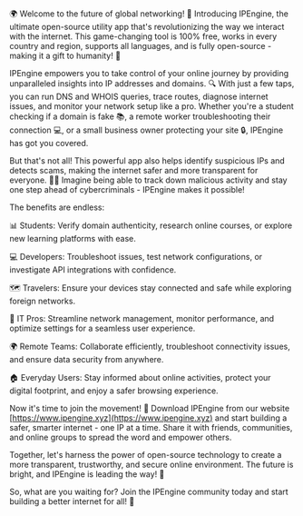 🌍 Welcome to the future of global networking! 🚀 Introducing IPEngine, the ultimate open-source utility app that's revolutionizing the way we interact with the internet. This game-changing tool is 100% free, works in every country and region, supports all languages, and is fully open-source - making it a gift to humanity! 🎁

IPEngine empowers you to take control of your online journey by providing unparalleled insights into IP addresses and domains. 🔍 With just a few taps, you can run DNS and WHOIS queries, trace routes, diagnose internet issues, and monitor your network setup like a pro. Whether you're a student checking if a domain is fake 📚, a remote worker troubleshooting their connection 💻, or a small business owner protecting your site 🔒, IPEngine has got you covered.

But that's not all! This powerful app also helps identify suspicious IPs and detects scams, making the internet safer and more transparent for everyone. 👮‍♂️ Imagine being able to track down malicious activity and stay one step ahead of cybercriminals - IPEngine makes it possible!

The benefits are endless:

📊 Students: Verify domain authenticity, research online courses, or explore new learning platforms with ease.

💻 Developers: Troubleshoot issues, test network configurations, or investigate API integrations with confidence.

🗺️ Travelers: Ensure your devices stay connected and safe while exploring foreign networks.

👥 IT Pros: Streamline network management, monitor performance, and optimize settings for a seamless user experience.

🌍 Remote Teams: Collaborate efficiently, troubleshoot connectivity issues, and ensure data security from anywhere.

🏠 Everyday Users: Stay informed about online activities, protect your digital footprint, and enjoy a safer browsing experience.

Now it's time to join the movement! 🎉 Download IPEngine from our website [https://www.ipengine.xyz](https://www.ipengine.xyz) and start building a safer, smarter internet - one IP at a time. Share it with friends, communities, and online groups to spread the word and empower others.

Together, let's harness the power of open-source technology to create a more transparent, trustworthy, and secure online environment. The future is bright, and IPEngine is leading the way! 🌟

So, what are you waiting for? Join the IPEngine community today and start building a better internet for all! 💪